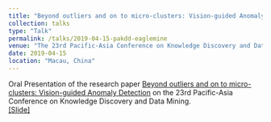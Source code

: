 ```yaml
---
title: "Beyond outliers and on to micro-clusters: Vision-guided Anomaly Detection"
collection: talks
type: "Talk"
permalink: /talks/2019-04-15-pakdd-eaglemine
venue: "The 23rd Pacific-Asia Conference on Knowledge Discovery and Data Mining"
date: 2019-04-15
location: "Macau, China"
---
```


Oral Presentation of the research paper [Beyond outliers and on to micro-clusters: Vision-guided Anomaly Detection](http://wenchieh.github.io/files/pdf/eaglemine.pdf) on the 23rd Pacific-Asia Conference on Knowledge Discovery and Data Mining.<br>
[[Slide]](http://wenchieh.github.io/files/slide/eaglemine.pptx)
